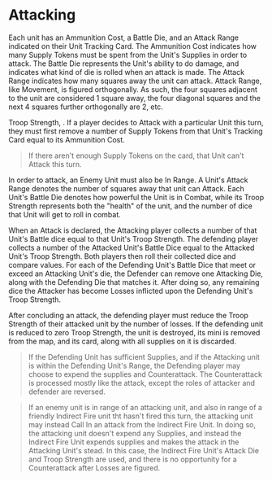 # Attacking

Each unit has an Ammunition Cost, a Battle Die, and an Attack Range indicated on their Unit Tracking Card.  The Ammunition Cost indicates how many Supply Tokens must be spent from the Unit's Supplies in order to attack.  The Battle Die represents the Unit's ability to do damage, and indicates what kind of die is rolled when an attack is made.  The Attack Range indicates how many squares away the unit can attack.  Attack Range, like Movement, is figured orthogonally.  As such, the four squares adjacent to the unit are considered 1 square away, the four diagonal squares and the next 4 squares further orthogonally are 2, etc.

Troop Strength, .  If a player decides to Attack with a particular Unit this turn, they must first remove a number of Supply Tokens from that Unit's Tracking Card equal to its Ammunition Cost.  
> If there aren't enough Supply Tokens on the card, that Unit can't Attack this turn.

In order to attack, an Enemy Unit must also be In Range.  A Unit's Attack Range denotes the number of squares away that unit can Attack.  Each Unit's Battle Die denotes how powerful the Unit is in Combat, while its Troop Strength represents both the "health" of the unit, and the number of dice that Unit will get to roll in combat.  

When an Attack is declared, the Attacking player collects a number of that Unit's Battle dice equal to that Unit's Troop Strength.  The defending player collects a number of the Attacked Unit's Battle Dice equal to the Attacked Unit's Troop Strength.  Both players then roll their collected dice and compare values.  For each of the Defending Unit's Battle Dice that meet or exceed an Attacking Unit's die, the Defender can remove one Attacking Die, along with the Defending Die that matches it.  After doing so, any remaining dice the Attacker has become Losses inflicted upon the Defending Unit's Troop Strength.  

After concluding an attack, the defending player must reduce the Troop Strength of their attacked unit by the number of losses.  If the defending unit is reduced to zero Troop Strength, the unit is destroyed, its mini is removed from the map, and its card, along with all supplies on it is discarded.  

>If the Defending Unit has sufficient Supplies, and if the Attacking unit is within the Defending Unit's Range, the Defending player may choose to expend the supplies and Counterattack.  The Counterattack is processed mostly like the attack, except the roles of attacker and defender are reversed.

>If an enemy unit is in range of an attacking unit, and also in range of a friendly Indirect Fire unit tht hasn't fired this turn, the attacking unit may instead Call In an attack from the Indirect Fire Unit.  In doing so, the attacking unit doesn't expend any Supplies, and instead the Indirect Fire Unit expends supplies and makes the attack in the Attacking Unit's stead.  In this case, the Indirect Fire Unit's Attack Die and Troop Strength are used, and there is no opportunity for a Counterattack after Losses are figured.
